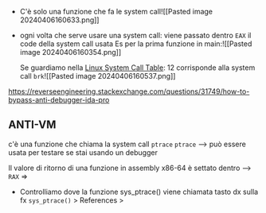 - C'è solo una funzione che fa le system call![[Pasted image 20240406160633.png]]
- ogni volta che serve usare una system call:
  viene passato dentro `EAX` il code della system call usata
	Es per la prima funzione in main:![[Pasted image 20240406160354.png]]

	Se guardiamo nella  [Linux System Call Table](https://chromium.googlesource.com/chromiumos/docs/+/master/constants/syscalls.md#linux-system-call-table):
	12 corrisponde alla system call `brk`![[Pasted image 20240406160537.png]]


https://reverseengineering.stackexchange.com/questions/31749/how-to-bypass-anti-debugger-ida-pro


## ANTI-VM
c'è una funzione che chiama la system call `ptrace`
`ptrace` -->   può essere usata per testare se stai usando un debugger

Il valore di ritorno di una funzione in assembly x86-64 è settato dentro -->  `RAX`
=>
- Controlliamo dove la funzione sys_ptrace() viene chiamata
  tasto dx sulla fx `sys_ptrace()` > References >